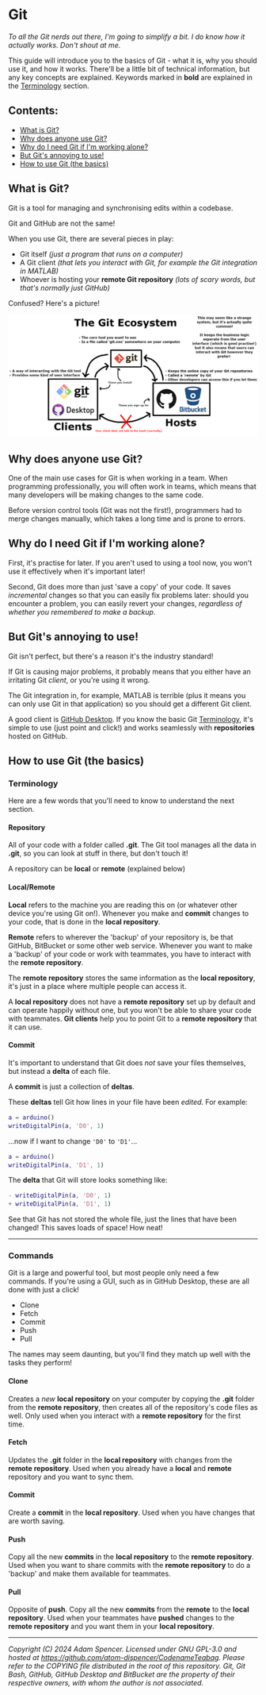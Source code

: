 # Git

*To all the Git nerds out there, I'm going to simplify a bit.
I *do* know how it actually works. Don't shout at me.*

This guide will introduce you to the basics of Git - what it is, why you should use it, and how it works.
There'll be a little bit of technical information, but any key concepts are explained.
Keywords marked in **bold** are explained in the [Terminology](#Terminology) section.

## Contents:
- [What is Git?](#what-is-git)
- [Why does anyone use Git?](#why-does-anyone-use-git)
- [Why do I need Git if I'm working alone?](#why-do-i-need-git-if-im-working-alone)
- [But Git's annoying to use!](#but-gits-annoying-to-use)
- [How to use Git (the basics)](#how-to-use-git-the-basics)

## What is Git?
Git is a tool for managing and synchronising edits within a codebase.

Git and GitHub are not the same!

When you use Git, there are several pieces in play:
- Git itself *(just a program that runs on a computer)*
- A Git client *(that lets you interact with Git, for example the Git integration in MATLAB)*
- Whoever is hosting your **remote Git repository**
*(lots of scary words, but that's normally just GitHub)*

Confused? Here's a picture!

![Git Client Host Architecture](GitClientHost.png)

## Why does anyone use Git?
One of the main use cases for Git is when working in a team.
When programming professionally, you will often work in teams, which means that many developers will be making changes to the same code.

Before version control tools (Git was not the first!), programmers had to merge changes manually, which takes a long time and is prone to errors.

## Why do I need Git if I'm working alone?
First, it's practise for later.
If you aren't used to using a tool now, you won't use it effectively when it's important later!

Second, Git does more than just 'save a copy' of your code.
It saves *incremental* changes so that you can easily fix problems later: should you encounter a problem, you can easily revert your changes, *regardless of whether you remembered to make a backup*.

## But Git's annoying to use!
Git isn't perfect, but there's a reason it's the industry standard!

If Git is causing major problems, it probably means that you either have an irritating Git *client*, or you're using it wrong.

The Git integration in, for example, MATLAB is terrible (plus it means you can only use Git in that application) so you should get a different Git client.

A good client is [GitHub Desktop](https://desktop.github.com/). If you know the basic Git [Terminology](#Terminology), it's simple to use (just point and click!) and works seamlessly with **repositories** hosted on GitHub.

## How to use Git (the basics)

### Terminology
Here are a few words that you'll need to know to understand the next section.

#### Repository
All of your code with a folder called **.git**.
The Git tool manages all the data in **.git**, so you can look at stuff in there, but don't touch it!

A repository can be **local** or **remote** (explained below)

#### Local/Remote

**Local** refers to the machine you are reading this on (or whatever other device you're using Git on!).
Whenever you make and **commit** changes to your code, that is done in the **local repository**.

**Remote** refers to wherever the 'backup' of your repository is, be that GitHub, BitBucket or some other web service.
Whenever you want to make a 'backup' of your code or work with teammates, you have to interact with the **remote repository**.

The **remote repository** stores the same information as the **local repository**, it's just in a place where multiple people can access it.

A **local repository** does not have a **remote repository** set up by default and can operate happily without one, but you won't be able to share your code with teammates.
**Git clients** help you to point Git to a **remote repository** that it can use.

#### Commit
It's important to understand that Git does *not* save your files themselves, but instead a **delta** of each file.

A **commit** is just a collection of **deltas**.

These **deltas** tell Git how lines in your file have been *edited*. For example:
```matlab
a = arduino()
writeDigitalPin(a, 'D0', 1)
```
...now if I want to change `'D0'` to `'D1'`...
```matlab
a = arduino()
writeDigitalPin(a, 'D1', 1)
```
The **delta** that Git will store looks something like:
```matlab
- writeDigitalPin(a, 'D0', 1)
+ writeDigitalPin(a, 'D1', 1)
```
See that Git has not stored the whole file, just the lines that have been changed!
This saves loads of space!
How neat!


---
### Commands
Git is a large and powerful tool, but most people only need a few commands.
If you're using a GUI, such as in GitHub Desktop, these are all done with just a click!
- Clone
- Fetch
- Commit
- Push
- Pull

The names may seem daunting, but you'll find they match up well with the tasks they perform!

#### Clone
Creates a *new* **local repository** on your computer by copying the **.git** folder from the **remote repository**, then creates all of the repository's code files as well.
Only used when you interact with a **remote repository** for the first time.

#### Fetch
Updates the **.git** folder in the **local repository** with changes from the **remote repository**.
Used when you already have a **local** and **remote** repository and you want to sync them.

#### Commit
Create a **commit** in the **local repository**. Used when you have changes that are worth saving.

#### Push
Copy all the new **commits** in the **local repository** to the **remote repository**. Used when you want to share commits with the **remote repository** to do a 'backup' and make them available for teammates.

#### Pull
Opposite of **push**.
Copy all the new **commits** from the **remote** to the **local repository**.
Used when your teammates have **pushed** changes to the **remote repository** and you want them in your **local repository**.

---
*Copyright (C) 2024 Adam Spencer. Licensed under GNU GPL-3.0 and hosted at https://github.com/atom-dispencer/CodenameTeabag. Please refer to the COPYING file distributed in the root of this repository. Git, Git Bash, GitHub, GitHub Desktop and BitBucket are the property of their respective owners, with whom the author is not associated.*
